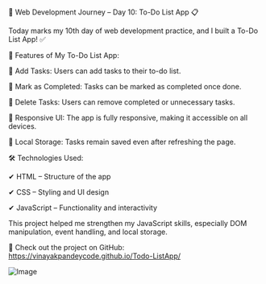 🚀 Web Development Journey – Day 10: To-Do List App 📋

Today marks my 10th day of web development practice, and I built a To-Do List App! ✅

🔹 Features of My To-Do List App:

🔸 Add Tasks: Users can add tasks to their to-do list.

 🔸 Mark as Completed: Tasks can be marked as completed once done.

 🔸 Delete Tasks: Users can remove completed or unnecessary tasks.

 🔸 Responsive UI: The app is fully responsive, making it accessible on all devices.

 🔸 Local Storage: Tasks remain saved even after refreshing the page.

🛠️ Technologies Used:

✔ HTML – Structure of the app

 ✔ CSS – Styling and UI design

 ✔ JavaScript – Functionality and interactivity

This project helped me strengthen my JavaScript skills, especially DOM manipulation, event handling, and local storage.

📌 Check out the project on GitHub: https://vinayakpandeycode.github.io/Todo-ListApp/

![Image](https://github.com/user-attachments/assets/a415c51c-b6de-4ae4-a674-005584088a77)
